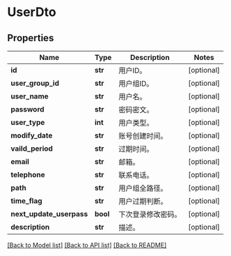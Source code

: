 # UserDto

## Properties
Name | Type | Description | Notes
------------ | ------------- | ------------- | -------------
**id** | **str** | 用户ID。 | [optional] 
**user_group_id** | **str** | 用户组ID。 | [optional] 
**user_name** | **str** | 用户名。 | [optional] 
**password** | **str** | 密码密文。 | [optional] 
**user_type** | **int** | 用户类型。 | [optional] 
**modify_date** | **str** | 账号创建时间。 | [optional] 
**vaild_period** | **str** | 过期时间。 | [optional] 
**email** | **str** | 邮箱。 | [optional] 
**telephone** | **str** | 联系电话。 | [optional] 
**path** | **str** | 用户组全路径。 | [optional] 
**time_flag** | **str** | 用户过期判断。 | [optional] 
**next_update_userpass** | **bool** | 下次登录修改密码。 | [optional] 
**description** | **str** | 描述。 | [optional] 

[[Back to Model list]](../README.md#documentation-for-models) [[Back to API list]](../README.md#documentation-for-api-endpoints) [[Back to README]](../README.md)


